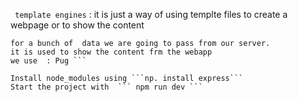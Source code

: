 ``` template engines``` : 
 it is just a way of using templte files to create a
 webpage or to show the content

 
 ```so template engines is just a noraml html page which has place holders,
 for a bunch of  data we are going to pass from our server.
 it is used to show the content frm the webapp
 we use  : Pug ```
 
 Install node_modules using ```np. install express```
 Start the project with  ``` npm run dev ```
 